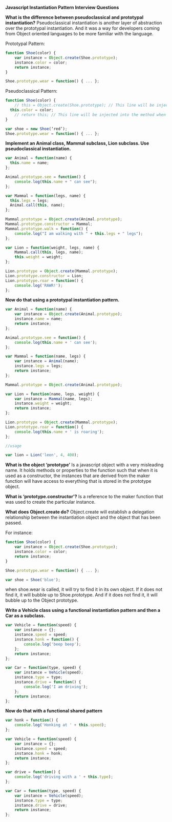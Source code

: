 **Javascript Instantiation Pattern Interview Questions**

**What is the difference between pseudoclassical and prototypal instantiation?**
Pseudoclassical instantiation is another layer of abstraction over the prototypal instantiation. And it was a way for developers coming from Object oriented languages to be more familiar with the language.

Prototypal Pattern:
```javascript
function Shoe(color) {
	var instance = Object.create(Shoe.prototype);
	instance.color = color;
	return instance;
}

Shoe.prototype.wear = function() { ... };
```
Pseudoclassical Pattern:
```javascript
function Shoe(color) {
	// this = Object.create(Shoe.prototype); // This line will be injected into the method when using the ‘new’ keyword
  this.color = color;
	// return this; // This line will be injected into the method when using the ‘new’ keyword
}

var shoe = new Shoe(‘red’);
Shoe.prototype.wear = function() { ... };
```
**Implement an Animal class, Mammal subclass, Lion subclass. Use pseudoclassical instantiation.**
```javascript
var Animal = function(name) {
  this.name = name;
};

Animal.prototype.see = function() {
	console.log(this.name + " can see");
};

var Mammal = function(legs, name) {
  this.legs = legs;
  Animal.call(this, name);
};

Mammal.prototype = Object.create(Animal.prototype);
Mammal.prototype.constructor = Mammal;
Mammal.prototype.walk = function() {
	console.log("I am walking with " + this.legs + " legs");
};

var Lion = function(weight, legs, name) {
	Mammal.call(this, legs, name);
	this.weight = weight;
};

Lion.prototype = Object.create(Mammal.prototype);
Lion.prototype.constructor = Lion;
Lion.prototype.roar = function() {
	console.log('RAWR!');
};
```
**Now do that using a prototypal instantiation pattern.**
```javascript
var Animal = function(name) {
	var instance = Object.create(Animal.prototype);
	instance.name = name;
	return instance;
};

Animal.prototype.see = function() {
	console.log(this.name + ' can see');
};

var Mammal = function(name, legs) {
	var instance = Animal(name);
	instance.legs = legs;
	return instance;
};

Mammal.prototype = Object.create(Animal.prototype);

var Lion = function(name, legs, weight) {
	var instance = Mammal(name, legs);
	instance.weight = weight;
	return instance;
};

Lion.prototype = Object.create(Mammal.prototype);
Lion.prototype.roar = function() {
	console.log(this.name + ' is roaring');
};

//usage

var lion = Lion('leon', 4, 400);
```
**What is the object ‘prototype’**
Is a javascript object with a very misleading name. It holds methods or properties to the function such that when it is used as a constructor, the instances that are derived from the maker function will have access to everything that is stored in the prototype object.

**What is ‘prototype.constructor’?**
Is a reference to the maker function that was used to create the particular instance.

**What does Object.create do?**
Object.create will establish a delegation relationship between the instantiation object and the object that has been passed.

For instance:
```javascript
function Shoe(color) {
	var instance = Object.create(Shoe.prototype);
	instance.color = color;
	return instance;
}

Shoe.prototype.wear = function() { ... };

var shoe = Shoe('blue');
```
when shoe.wear is called, it will try to find it in its own object. If it does not find it, it will bubble up to Shoe.prototype. And if it does not find it, it will bubble up to the Object prototype.

**Write a Vehicle class using a functional instantiation pattern and then a Car as a subclass.**
```javascript
var Vehicle = function(speed) {
	var instance = {};
	instance.speed = speed;
	instance.honk = function() {
		console.log('beep beep');
	};
	return instance;
};

var Car = function(type, speed) {
	var instance = Vehicle(speed);
	instance.type = type;
	instance.drive = function() {
		console.log('I am driving');
	};
	return instance;
};
```
**Now do that with a functional shared pattern**
```javascript
var honk = function() {
	console.log('Honking at ' + this.speed); 
};

var Vehicle = function(speed) {
	var instance = {};
	instance.speed = speed;
	instance.honk = honk;
	return instance;
};

var drive = function() {
	console.log('driving with a ' + this.type);
};

var Car = function(type, speed) {
	var instance = Vehicle(speed);
	instance.type = type;
	instance.drive = drive;
	return instance;
};
```
